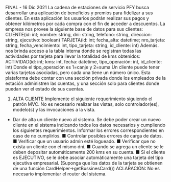 FINAL - 16 Dic 2021
La cadena de estaciones de servicio PFY busca desarrollar una aplicación de
beneficios y premios para fidelizar a sus clientes. En esta aplicación los usuarios
podrán realizar sus pagos y obtener kilómetros por cada compra con el fin de
acceder a descuentos.
La empresa nos provee la siguiente base de datos para sus clientes:
CLIENTE(id: int; nombre: string, dni: string, telefono: string, direccion: string,
ejecutivo: boolean)
TARJETA(id: int; fecha_alta: datetime; nro_tarjeta: string, fecha_vencimiento:
int, tipo_tarjeta: string, id_cliente: int)
Además. nos brinda acceso a la tabla interna donde se registran todas las
actividades por tarjeta para llevar la totalidad de kms obtenidos:
ACTIVIDAD(id: int; kms: int, fecha: datetime, tipo_operación: int, id_cliente:
int)
Donde el tipo_operación es 1=canje y 2=suma
Un cliente puede tener varias tarjetas asociadas, pero cada una tiene un número
único.
Esta plataforma debe contar con una sección privada donde los empleados de la
estación administren las cuentas, y una sección solo para clientes donde puedan ver
el estado de sus cuentas.





1. ALTA CLIENTE
Implemente el siguiente requerimiento siguiendo el patrón MVC. No es necesario
realizar las vistas, solo controlador(es), modelo(s) y las invocaciones a la vista.
- Dar de alta un cliente nuevo al sistema.
Se debe poder crear un nuevo cliente en el sistema indicando todos los
datos necesarios y cumpliendo los siguientes requerimientos. Informar los
errores correspondientes en caso de no cumplirlos.
■ Controlar posibles errores de carga de datos.
■ Verificar que un usuario admin esté logueado.
■ Verificar que no exista un cliente con el mismo dni.
■ Cuando se agrega un cliente se le deben depositar
automáticamente 200 kms en su cuenta.
■ Si el cliente es EJECUTIVO, se le debe asociar
automáticamente una tarjeta del tipo ejecutiva empresarial.
(Suponga que los datos de la tarjeta se obtienen de una función
CardHelper->getBussinesCard())
ACLARACIÓN: No es necesario implementar el router del sistema.